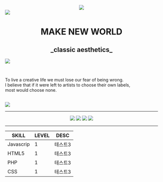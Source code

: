 <div align="center">
  <img src="https://capsule-render.vercel.app/api?type=Slice&text=Back&fontAlign=30&fontSize=100&animation=fadeIn&color=2e2d2a&fontColor=2e2d2a&height=300" />
</div>

  

<img src="https://github.com/jeongsaeyeong/jeongsaeyeong/assets/140478779/e7a8d5af-6bc8-4d39-807b-30cf4446c8d3" />
<div align="center" color="2e2d2a">
  <h1>MAKE NEW WORLD</h1>
  <h2> _classic aesthetics_ </h2>
</div>


<img src="https://github.com/jeongsaeyeong/jeongsaeyeong/assets/140478779/70929c9a-dd1b-443e-94f9-4544c1cab4f7" /><br />

<br />

To live a creative life we must lose our fear of being wrong.<br />
I believe that if it were left to artists to choose their own labels,<br />
most would choose none.<br />
<br />

<img src="https://github.com/jeongsaeyeong/jeongsaeyeong/assets/140478779/8e24071f-5566-4e56-98f7-6eda7d3bbd6e" />

***

<div align="center">
	<img src="https://img.shields.io/badge/Javascript-F7DF1E?style=flat&logo=Javascript&logoColor=white" />
	<img src="https://img.shields.io/badge/HTML5-E34F26?style=flat&logo=HTML5&logoColor=white" />
	<img src="https://img.shields.io/badge/PHP-777BB4?style=flat&logo=php&logoColor=white" />
	<img src="https://img.shields.io/badge/CSS-1572B6?style=flat&logo=CSS3&logoColor=white" />
</div>  

***

|SKILL|LEVEL|DESC|
|------|---|---|
|Javascrip|1|테스트3|
|HTML5|1|테스트3|
|PHP|1|테스트3|
|CSS|1|테스트3|

</div>
